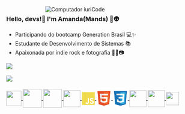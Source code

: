 <img src="https://raw.githubusercontent.com/MicaelliMedeiros/micaellimedeiros/master/image/computer-illustration.png" min-width="400px" max-width="400px" width="400px" align="right" alt="Computador iuriCode">

### Hello, devs!👋 I'm Amanda(Mands) 🦄👽
- Participando do bootcamp Generation Brasil 💻✨
- Estudante de Desenvolvimento de Sistemas 📚
- Apaixonada por indie rock e fotografia 🖤🎸📷

<div>
<p>
  <a href="#" alt="Linkedin">
    <a href="https://www.linkedin.com/in/amanda-santos-8b1852235/" target="_blank"><img src="https://img.shields.io/badge/-LinkedIn-%230077B5?style=for-the-badge&logo=linkedin&logoColor=white" target="_blank"></a>
</p> 
</div>

<div>
  <a href="https://github.com/Amanda1011">
 <img height="180em" src="https://github-readme-stats.vercel.app/api/top-langs/?username=Amanda1011&layout=compact&langs_count=7&theme=nightowl"/>
</div>


<div align="center">
  <a href="https://github.com/Amanda1011">
</div>
<div style="display: inline_block"><br>
  <img align="center" width="40" height="40" src="https://cdn.jsdelivr.net/gh/devicons/devicon/icons/git/git-plain.svg" />
  <img align="center" width="50" height="50" src="https://cdn.jsdelivr.net/gh/devicons/devicon/icons/java/java-original-wordmark.svg"/>
  <img align="center" width="50" height="50" src="https://cdn.jsdelivr.net/gh/devicons/devicon/icons/spring/spring-original-wordmark.svg"/>
  <img align="center" height="45" width="45" src="https://cdn.jsdelivr.net/gh/devicons/devicon/icons/mysql/mysql-original-wordmark.svg" />
  <img align="center" height="35" width="35" src="https://raw.githubusercontent.com/devicons/devicon/master/icons/javascript/javascript-plain.svg">
  <img align="center" height="40" width="40" src="https://raw.githubusercontent.com/devicons/devicon/master/icons/html5/html5-original.svg">
  <img align="center" height="40" width="40" src="https://raw.githubusercontent.com/devicons/devicon/master/icons/css3/css3-original.svg">
  <img align="center" height="45" width="45" src="https://cdn.jsdelivr.net/gh/devicons/devicon/icons/bootstrap/bootstrap-plain-wordmark.svg" />
  <img align="center" height="45" width="45" src="https://cdn.jsdelivr.net/gh/devicons/devicon/icons/typescript/typescript-plain.svg" />
  <img align="center" height="35" width="35" src="https://cdn.jsdelivr.net/gh/devicons/devicon/icons/angularjs/angularjs-plain.svg" />
  
</div>



 

<!--
